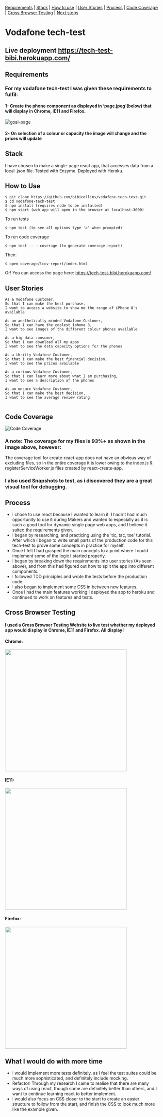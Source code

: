 [Requirements](#requirements) | [Stack](#stack) | [How to use](#How) | [User Stories](#User) | [Process](#process) | [Code Coverage](#coverage) | [Cross Browser Testing](#cross) | [Next steps](#after)
# Vodafone tech-test
## Live deployment https://tech-test-bibi.herokuapp.com/
## Requirements
### For my vodafone tech-test I was given these requirements to fulfil:

#### 1- Create the phone component as displayed in ‘page.jpeg’(below) that will display in Chrome, IE11 and Firefox.
![goal-page](https://imgur.com/mAczVXI.png)
#### 2- On selection of a colour or capacity the image will change and the prices will update
## Stack
I have chosen to make a single-page react app, that accesses data from a local .json file.
Tested with Enzyme.
Deployed with Heroku.
## <a name="How"></a>How to Use
```
$ git clone https://github.com/bibicollins/vodafone-tech-test.git
$ cd vodafone-tech-test
$ npm install (requires node to be installed)
$ npm start (web app will open in the browser at localhost:3000)
```
To run tests
```
$ npm test (to see all options type 'a' when prompted)
```
To run code coverage 
``` 
$ npm test -- --coverage (to generate coverage report)
```
Then:
```
$ open coverage/lcov-report/index.html
```
Or! You can access the page here: https://tech-test-bibi.herokuapp.com/
## <a name="User"></a>User Stories 
```
As a Vodafone Customer, 
So that I can make the best purchase, 
I want to access a website to show me the range of iPhone 8's available

As an aesthetically minded Vodafone Customer, 
So that I can have the coolest Iphone 8, 
I want to see images of the different colour phones available

As a big data consumer, 
So that I can download all my apps
I want to see the data capacity options for the phones

As a thrifty Vodafone Customer, 
So that I can make the best financial decision, 
I want to see the prices available

As a curious Vodafone Customer, 
So that I can learn more about what I am purchasing, 
I want to see a description of the phones

As an unsure Vodafone Customer, 
So that I can make the best decision, 
I want to see the average review rating


```
## <a name="coverage"></a>Code Coverage
![Code Coverage](https://imgur.com/t3CVHsC.png)
### A note: The coverage for my files is 93%+ as shown in the image above, however: 
The coverage tool for create-react-app does not have an obvious way of excluding files, so in the entire coverage it is lower owing to the index.js & registerServiceWorker.js files created by react-create-app.
### I also used Snapshots to test, as i discovered they are a great visual tool for debugging. 
## Process
- I chose to use react because I wanted to learn it, I hadn't had much opportunity to use it during Makers and wanted to especially as it is such a good tool for dynamic single page web apps, and I believe it suited the requirements given.  
- I began by researching, and practicing using the 'tic, tac, toe' tutorial. After which I began to write small parts of the production code for this tech-test to prove some concepts in practice for myself. 
- Once I felt I had grasped the main concepts to a point where I could implement some of the logic I started properly.
- I began by breaking down the requirements into user stories (As seen above), and from this had figured out how to split the app into different components. 
- I followed TDD principles and wrote the tests before the production code.
- I also began to implement some CSS in between new features.
- Once I had the main features working I deployed the app to heroku and continued to work on features and tests. 

## <a name="cross"></a>Cross Browser Testing
#### I used a [Cross Browser Testing Website](https://crossbrowsertesting.com/flow?utm_source=google&utm_medium=cpc&utm_campaign=branded-INT&utm_term=crossbrowsertesting&gclid=CjwKCAjw8uLcBRACEiwAaL6MSbLrRdD0mPb-A_C3ctRIeHUcooYurY5CDacMzIKKZsOmBjDuydgc2RoCSKEQAvD_BwE) to live test whether my deployed app would display in Chrome, IE11 and Firefox. All display!
<h4> Chrome: </h4>
<img src="https://imgur.com/5sUZ9NM.png" width="400">
<h4> IE11: </h4>
<img src="https://imgur.com/GDwPxSf.png" width="400">
<h4> Firefox: </h4>
<img src="https://imgur.com/DsxbjNc.png" width="400"> 

## <a name="after"></a>What I would do with more time
- I would implement more tests definitely, as I feel the test suites could be much more sophisticated, and definitely include mocking. 
- Refactor! Through my research I came to realise that there are many ways of using react, though some are definitely better than others, and I want to continue learning react to better implement. 
- I would also focus on CSS closer to the start to create an easier structure to follow from the start, and finish the CSS to look much more like the example given.



